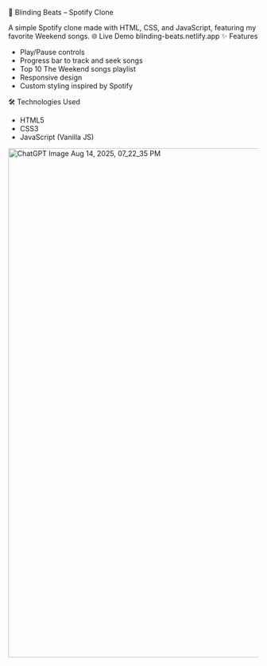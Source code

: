 🎵 Blinding Beats – Spotify Clone

A simple Spotify clone made with HTML, CSS, and JavaScript, featuring my favorite Weekend songs.
🌐 Live Demo
blinding-beats.netlify.app
✨ Features
- Play/Pause controls
- Progress bar to track and seek songs
- Top 10 The Weekend songs playlist
- Responsive design
- Custom styling inspired by Spotify

🛠️ Technologies Used

- HTML5
- CSS3
- JavaScript (Vanilla JS)


<img width="1536" height="1024" alt="ChatGPT Image Aug 14, 2025, 07_22_35 PM" src="https://github.com/user-attachments/assets/826a9b3f-0bb8-415a-93ac-ac81b0130075" />
